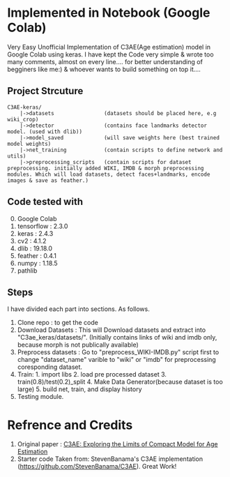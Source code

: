 # Implemented in Notebook (Google Colab)
Very Easy Unofficial Implementation of C3AE(Age estimation) model in Google Colab using keras. I have kept the Code very simple & wrote too many comments, almost on every line.... for better understanding of begginers like me:) & whoever wants to build something on top it....



## Project Strcuture
```
C3AE-keras/
    |->datasets                (datasets should be placed here, e.g wiki_crop)
    |->detector                (contains face landmarks detector model. (used with dlib))
    |->model_saved             (will save weights here (best trained model weights)
    |->net_training            (contain scripts to define network and utils)
    |->preprocessing_scripts   (contain scripts for dataset preprocessing. initially added WIKI, IMDB & morph preprocessing modules. Which will load datasets, detect faces+landmarks, encode images & save as feather.)
```

## Code tested with
0. Google Colab
1. tensorflow : 2.3.0
2. keras : 2.4.3
3. cv2 : 4.1.2
4. dlib : 19.18.0
5. feather : 0.4.1
6. numpy : 1.18.5
7. pathlib


## Steps
I have divided each part into sections. As follows.
1. Clone repo :  to get the code
2. Download Datasets :  This will Download datasets and extract into "C3ae_keras/datasets/".  (Initially contains links of wiki and imdb only, because morph is not publically available)
3. Preprocess datasets : Go to "preprocess_WIKI-IMDB.py" script first to change "dataset_name" varible to "wiki" or "imdb" for preprocessing coresponding dataset.
4. Train: 1. import libs 2. load pre processed dataset 3. train(0.8)/test(0.2)_split 4. Make Data Generator(because dataset is too large) 5. build net, train, and display history
5. Testing module.


# Refrence and Credits
1. Original paper : [C3AE: Exploring the Limits of Compact Model for Age Estimation](https://arxiv.org/abs/1904.05059)
2. Starter code Taken from: StevenBanama's C3AE implementation (https://github.com/StevenBanama/C3AE). Great Work!
